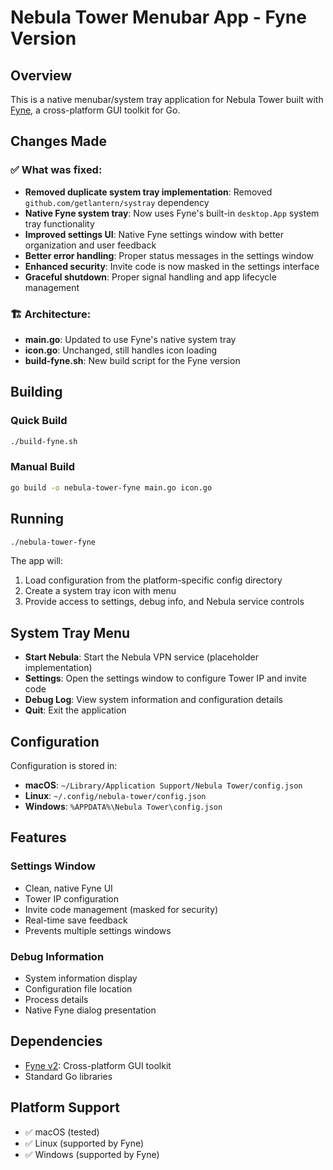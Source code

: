 # Nebula Tower Menubar App - Fyne Version

## Overview

This is a native menubar/system tray application for Nebula Tower built with [Fyne](https://fyne.io/), a cross-platform GUI toolkit for Go. 

## Changes Made

### ✅ What was fixed:
- **Removed duplicate system tray implementation**: Removed `github.com/getlantern/systray` dependency
- **Native Fyne system tray**: Now uses Fyne's built-in `desktop.App` system tray functionality
- **Improved settings UI**: Native Fyne settings window with better organization and user feedback
- **Better error handling**: Proper status messages in the settings window
- **Enhanced security**: Invite code is now masked in the settings interface
- **Graceful shutdown**: Proper signal handling and app lifecycle management

### 🏗️ Architecture:
- **main.go**: Updated to use Fyne's native system tray
- **icon.go**: Unchanged, still handles icon loading
- **build-fyne.sh**: New build script for the Fyne version

## Building

### Quick Build
```bash
./build-fyne.sh
```

### Manual Build
```bash
go build -o nebula-tower-fyne main.go icon.go
```

## Running

```bash
./nebula-tower-fyne
```

The app will:
1. Load configuration from the platform-specific config directory
2. Create a system tray icon with menu
3. Provide access to settings, debug info, and Nebula service controls

## System Tray Menu

- **Start Nebula**: Start the Nebula VPN service (placeholder implementation)
- **Settings**: Open the settings window to configure Tower IP and invite code
- **Debug Log**: View system information and configuration details
- **Quit**: Exit the application

## Configuration

Configuration is stored in:
- **macOS**: `~/Library/Application Support/Nebula Tower/config.json`
- **Linux**: `~/.config/nebula-tower/config.json`
- **Windows**: `%APPDATA%\Nebula Tower\config.json`

## Features

### Settings Window
- Clean, native Fyne UI
- Tower IP configuration
- Invite code management (masked for security)
- Real-time save feedback
- Prevents multiple settings windows

### Debug Information
- System information display
- Configuration file location
- Process details
- Native Fyne dialog presentation

## Dependencies

- [Fyne v2](https://fyne.io/): Cross-platform GUI toolkit
- Standard Go libraries

## Platform Support

- ✅ macOS (tested)
- ✅ Linux (supported by Fyne)
- ✅ Windows (supported by Fyne)
